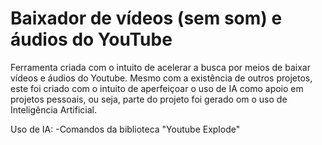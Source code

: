 # Baixador de vídeos (sem som) e áudios do YouTube
Ferramenta criada com o intuito de acelerar a busca por meios de baixar vídeos e áudios do Youtube. Mesmo com a existência de outros projetos, este foi criado com o intuito de aperfeiçoar o uso de IA como apoio em projetos pessoais, ou seja, parte do projeto foi gerado om o uso de Inteligência Artificial.

Uso de IA:
  -Comandos da biblioteca "Youtube Explode"
